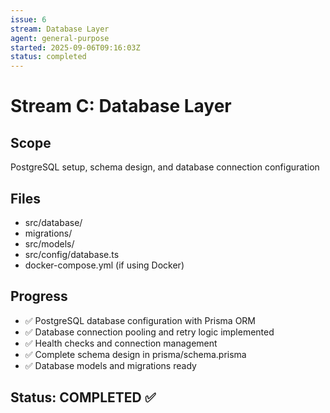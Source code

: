 ```yaml
---
issue: 6
stream: Database Layer
agent: general-purpose
started: 2025-09-06T09:16:03Z
status: completed
---
```


# Stream C: Database Layer

## Scope
PostgreSQL setup, schema design, and database connection configuration

## Files
- src/database/
- migrations/
- src/models/
- src/config/database.ts
- docker-compose.yml (if using Docker)

## Progress
- ✅ PostgreSQL database configuration with Prisma ORM
- ✅ Database connection pooling and retry logic implemented
- ✅ Health checks and connection management
- ✅ Complete schema design in prisma/schema.prisma
- ✅ Database models and migrations ready

## Status: COMPLETED ✅